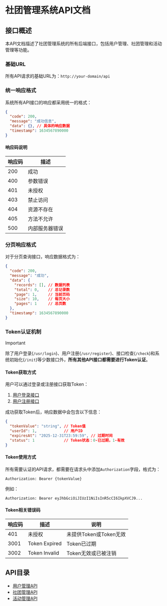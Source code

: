 # 社团管理系统API文档

## 接口概述

本API文档描述了社团管理系统的所有后端接口，包括用户管理、社团管理和活动管理等功能。

### 基础URL

所有API请求的基础URL为：`http://your-domain/api`

### 统一响应格式

系统所有API接口的响应都采用统一的格式：

```json
{
  "code": 200,
  "message": "成功信息",
  "data": {}, // 具体的响应数据
  "timestamp": 1634567890000
}
```

#### 响应码说明

| 响应码 | 描述 |
|-------|------|
| 200 | 成功 |
| 400 | 参数错误 |
| 401 | 未授权 |
| 403 | 禁止访问 |
| 404 | 资源不存在 |
| 405 | 方法不允许 |
| 500 | 内部服务器错误 |

### 分页响应格式

对于分页查询接口，响应数据格式为：

```json
{
  "code": 200,
  "message": "成功",
  "data": {
    "records": [], // 数据列表
    "total": 0,    // 总记录数
    "page": 1,     // 当前页码
    "size": 10,    // 每页大小
    "pages": 1     // 总页数
  },
  "timestamp": 1634567890000
}
```

### Token认证机制

> [!important]
> 除了用户登录(`/usr/login`)、用户注册(`/usr/register`)、接口检查(`/check`)和系统初始化(`/init`)等少数接口外，**所有其他API接口都需要进行Token认证**。

#### Token获取方式

用户可以通过登录或注册接口获取Token：

1. [用户登录接口](user.md#用户登录)
2. [用户注册接口](user.md#用户注册)

成功获取Token后，响应数据中会包含以下信息：

```json
{
  "tokenValue": "string", // Token值
  "userId": 1,            // 用户ID
  "expiresAt": "2025-12-31T23:59:59", // 过期时间
  "status": 1             // Token状态：0-已过期，1-有效
}
```

#### Token使用方式

所有需要认证的API请求，都需要在请求头中添加`Authorization`字段，格式为：

```http
Authorization: Bearer {tokenValue}
```

例如：

```http
Authorization: Bearer eyJhbGciOiJIUzI1NiIsInR5cCI6IkpXVCJ9...
```

#### Token相关错误码

| 响应码 | 描述 | 说明 |
|-------|------|------|
| 401 | 未授权 | 未提供Token或Token无效 |
| 3001 | Token Expired | Token已过期 |
| 3002 | Token Invalid | Token无效或已被注销 |

## API目录

- [用户管理API](user.md)
- [社团管理API](club.md)
- [活动管理API](activity.md)
